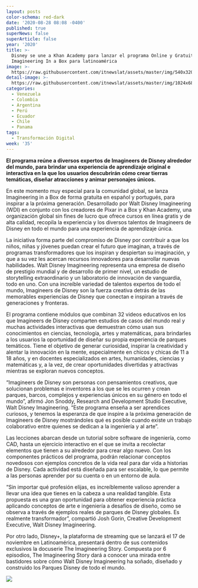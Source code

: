 ```yaml
---
layout: posts
color-schema: red-dark
date: '2020-08-28 08:08 -0400'
published: true
superNews: false
superArticle: false
year: '2020'
title: >-
  Disney se une a Khan Academy para lanzar el programa Online y Gratuito
  Imagineering In a Box para latinoamérica
image: >-
  https://raw.githubusercontent.com/itnewslat/assets/master/img/540x320/Imagineering-p.jpg
detail-image: >-
  https://raw.githubusercontent.com/itnewslat/assets/master/img/1024x680/Imagineering-g.jpg
categories:
  - Venezuela
  - Colombia
  - Argentina
  - Perú
  - Ecuador
  - Chile
  - Panama
tags:
  - Transformación Digital
week: '35'
---
```

**El programa reúne a diversos expertos de Imagineers de Disney alrededor del mundo, para brindar una experiencia de aprendizaje original e interactiva en la que los usuarios descubrirán cómo crear tierras temáticas, diseñar atracciones y animar personajes únicos.**

En este momento muy especial para la comunidad global, se lanza Imagineering in a Box de forma gratuita en español y portugués, para inspirar a la próxima generación. Desarrollado por Walt Disney Imagineering (WDI) en conjunto con los creadores de Pixar in a Box y Khan Academy, una organización global sin fines de lucro que ofrece cursos en línea gratis y de alta calidad, recopila la experiencia y los diversos talentos de Imagineers de Disney en todo el mundo para una experiencia de aprendizaje única. 

La iniciativa forma parte del compromiso de Disney por contribuir a que los niños, niñas y jóvenes puedan crear el futuro que imaginan, a través de programas transformadores que los inspiran y despiertan su imaginación, y que a su vez les acercan recursos innovadores para desarrollar nuevas habilidades. Walt Disney Imagineering representa una empresa de diseño de prestigio mundial y de desarrollo de primer nivel, un estudio de storytelling extraordinario y un laboratorio de innovación de vanguardia, todo en uno. Con una increíble variedad de talentos expertos de todo el mundo, Imagineers de Disney son la fuerza creativa detrás de las memorables experiencias de Disney que conectan e inspiran a través de generaciones y fronteras.

El programa contiene módulos que combinan 32 videos educativos en los que Imagineers de Disney comparten estudios de casos del mundo real y muchas actividades interactivas que demuestran cómo usan sus conocimientos en ciencias, tecnología, artes y matemáticas, para brindarles a los usuarios la oportunidad de diseñar su propia experiencia de parques temáticos. Tiene el objetivo de generar curiosidad, inspirar la creatividad y alentar la innovación en la mente, especialmente en chicos y chicas de 11 a 18 años, y en docentes especializados en artes, humanidades, ciencias y matemáticas y, a la vez, de crear oportunidades divertidas y atractivas mientras se exploran nuevos conceptos.
                
“Imagineers de Disney son personas con pensamientos creativos, que solucionan problemas e inventores a los que se les ocurren y crean parques, barcos, complejos y experiencias únicos en su género en todo el mundo”, afirmó Jon Snoddy, Research and Development Studio Executive, Walt Disney Imagineering. “Este programa enseña a ser aprendices curiosos, y tenemos la esperanza de que inspire a la próxima generación de Imagineers de Disney mostrándoles qué es posible cuando existe un trabajo colaborativo entre quienes se dedican a la ingeniería y al arte”.

Las lecciones abarcan desde un tutorial sobre software de ingeniería, como CAD, hasta un ejercicio interactivo en el que se invita a recolectar elementos que tienen a su alrededor para crear algo nuevo. Con los componentes prácticos del programa, podrán relacionar conceptos novedosos con ejemplos concretos de la vida real para dar vida a historias de Disney. Cada actividad está diseñada para ser escalable, lo que permite a las personas aprender por su cuenta o en un entorno de aula.

“Sin importar qué profesión elijas, es increíblemente valioso aprender a llevar una idea que tienes en la cabeza a una realidad tangible. Esta propuesta es una gran oportunidad para obtener experiencia práctica aplicando conceptos de arte e ingeniería a desafíos de diseño, como se observa a través de ejemplos reales de parques de Disney globales. Es realmente transformador”, compartió Josh Gorin, Creative Development Executive, Walt Disney Imagineering.

Por otro lado, Disney+, la plataforma de streaming que se lanzará el 17 de noviembre en Latinoamérica, presentará dentro de sus contenidos exclusivos la docuserie The Imagineering Story. Compuesta por 6 episodios, The Imagineering Story dará a conocer una mirada entre bastidores sobre cómo Walt Disney Imagineering ha soñado, diseñado y construido los Parques Disney de todo el mundo.

<img src="https://tracker.metricool.com/c3po.jpg?hash=56f88a41e39ab42c063cc51676587a04"/>